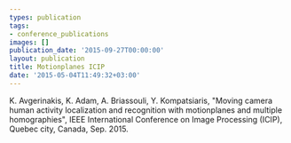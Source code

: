 ```yaml
---
types: publication
tags:
- conference_publications
images: []
publication_date: '2015-09-27T00:00:00'
layout: publication
title: Motionplanes ICIP
date: '2015-05-04T11:49:32+03:00'
---
```

<p>K. Avgerinakis, K. Adam, A. Briassouli, Y. Kompatsiaris, "Moving camera human activity localization and recognition with motionplanes and multiple homographies", IEEE International Conference on Image Processing (ICIP), Quebec city, Canada, Sep. 2015.</p>
